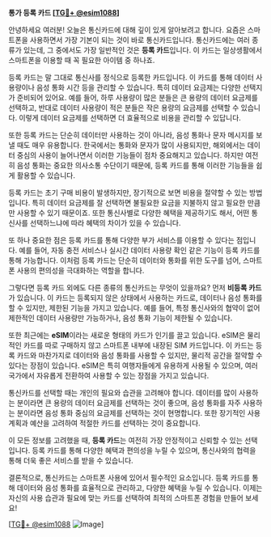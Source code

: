 **통가 등록 카드 [[TG💪+ @esim1088](https://t.me/s/esim1088)]**

안녕하세요 여러분! 오늘은 통신카드에 대해 깊이 있게 알아보려고 합니다. 요즘은 스마트폰을 사용하면서 가장 기본이 되는 것이 바로 통신카드입니다. 통신카드에는 여러 종류가 있는데, 그 중에서도 가장 일반적인 것은 **등록 카드**입니다. 이 카드는 일상생활에서 스마트폰을 이용할 때 꼭 필요한 아이템 중 하나죠.

등록 카드는 말 그대로 통신사를 정식으로 등록한 카드입니다. 이 카드를 통해 데이터 사용량이나 음성 통화 시간 등을 관리할 수 있습니다. 특히 데이터 요금제는 다양한 선택지가 준비되어 있어요. 예를 들어, 하루 사용량이 많은 분들은 큰 용량의 데이터 요금제를 선택하고, 반대로 데이터 사용량이 적은 분들은 작은 용량의 요금제를 선택할 수 있습니다. 이렇게 데이터 요금제를 선택하면 더 효율적으로 비용을 관리할 수 있답니다.

또한 등록 카드는 단순히 데이터만 사용하는 것이 아니라, 음성 통화나 문자 메시지를 보낼 때도 매우 유용합니다. 한국에서는 통화와 문자가 많이 사용되지만, 해외에서는 데이터 중심의 사용이 늘어나면서 이러한 기능들이 점차 중요해지고 있습니다. 하지만 여전히 음성 통화는 중요한 의사소통 수단이기 때문에, 등록 카드를 통해 이러한 기능들을 쉽게 활용할 수 있습니다.

등록 카드는 초기 구매 비용이 발생하지만, 장기적으로 보면 비용을 절약할 수 있는 방법입니다. 특히 데이터 요금제를 잘 선택하면 불필요한 요금을 지불하지 않고 필요한 만큼만 사용할 수 있기 때문이죠. 또한 통신사별로 다양한 혜택을 제공하기도 해서, 어떤 통신사를 선택하느냐에 따라 혜택의 차이가 있을 수 있습니다.

또 하나 중요한 점은 등록 카드를 통해 다양한 부가 서비스를 이용할 수 있다는 점입니다. 예를 들어, 자동 충전 서비스나 실시간 데이터 사용량 확인 같은 기능이 등록 카드를 통해 가능합니다. 이처럼 등록 카드는 단순히 데이터와 통화를 위한 도구를 넘어, 스마트폰 사용의 편의성을 극대화하는 역할을 합니다.

그렇다면 등록 카드 외에도 다른 종류의 통신카드는 무엇이 있을까요? 먼저 **비등록 카드**가 있습니다. 이 카드는 등록되지 않은 상태에서 사용하는 카드로, 데이터나 음성 통화를 할 수 있지만, 제한된 기능을 가지고 있습니다. 예를 들어, 특정 통신사와의 협약이 없어 제한적인 데이터 사용량만 가능하거나, 음성 통화 기능이 제한될 수 있습니다.

또한 최근에는 **eSIM**이라는 새로운 형태의 카드가 인기를 끌고 있습니다. eSIM은 물리적인 카드를 따로 구매하지 않고 스마트폰 내부에 내장된 SIM 카드입니다. 이 카드는 등록 카드와 마찬가지로 데이터와 음성 통화를 사용할 수 있지만, 물리적 공간을 절약할 수 있다는 장점이 있습니다. eSIM은 특히 여행자들에게 유용하게 사용될 수 있으며, 여러 국가에서 자유롭게 전환하여 사용할 수 있는 장점을 가지고 있습니다.

통신카드를 선택할 때는 개인의 필요와 습관을 고려해야 합니다. 데이터를 많이 사용하는 분이라면 큰 용량의 데이터 요금제를 선택하는 것이 좋으며, 음성 통화를 자주 사용하는 분이라면 음성 통화 중심의 요금제를 선택하는 것이 현명합니다. 또한 장기적인 사용 계획과 예산을 고려하여 적절한 카드를 선택하는 것이 중요합니다.

이 모든 정보를 고려했을 때, **등록 카드**는 여전히 가장 안정적이고 신뢰할 수 있는 선택입니다. 등록 카드를 통해 다양한 혜택과 편의성을 누릴 수 있으며, 통신사와의 협력을 통해 더욱 좋은 서비스를 받을 수 있습니다.

결론적으로, 통신카드는 스마트폰 사용에 있어서 필수적인 요소입니다. 등록 카드를 통해 데이터와 음성 통화를 효율적으로 관리하고, 다양한 혜택을 누릴 수 있습니다. 이제는 자신의 사용 습관과 필요에 맞는 카드를 선택하여 최적의 스마트폰 경험을 만들어 보세요!

[[TG💪+ @esim1088](https://t.me/s/esim1088) ![Image](https://i.postimg.cc/Y0z9fWf4/image.png)]